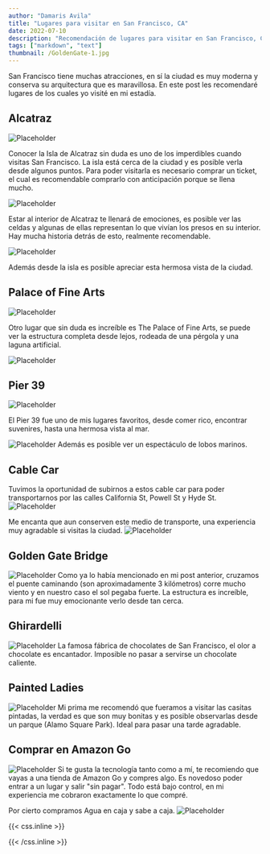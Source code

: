 ```yaml
---
author: "Damaris Avila"
title: "Lugares para visitar en San Francisco, CA"
date: 2022-07-10
description: "Recomendación de lugares para visitar en San Francisco, CA"
tags: ["markdown", "text"]
thumbnail: /GoldenGate-1.jpg
---
```


San Francisco tiene muchas atracciones, en sí la ciudad es muy moderna y conserva su arquitectura que es maravillosa. En este post les recomendaré lugares de los cuales yo visité en mi estadía.


## Alcatraz
![Placeholder](/Alcatraz-3.jpg)

Conocer la Isla de Alcatraz sin duda es uno de los imperdibles cuando visitas San Francisco. La isla está cerca de la ciudad y es posible verla desde algunos puntos. Para poder visitarla es necesario comprar un ticket, el cual es recomendable comprarlo con anticipación porque se llena mucho.


![Placeholder](/Alcatraz-2.jpg)

Estar al interior de Alcatraz te llenará de emociones, es posible ver las celdas y algunas de ellas representan lo que vivían los presos en su interior. Hay mucha historia detrás de esto, realmente recomendable.

![Placeholder](/Alcatraz-1.jpg)

Además desde la isla es posible apreciar esta hermosa vista de la ciudad. 

## Palace of Fine Arts
![Placeholder](/Palace-2.jpg)

Otro lugar que sin duda es increíble es The Palace of Fine Arts, se puede ver la estructura completa desde lejos, rodeada de una pérgola y una laguna artificial. 

![Placeholder](/Palace-1.jpg)

## Pier 39
![Placeholder](/Pier39-2.jpg)

El Pier 39 fue uno de mis lugares favoritos, desde comer rico, encontrar suvenires, hasta una hermosa vista al mar.

![Placeholder](/Pier39-1.jpg)
Además es posible ver un espectáculo de lobos marinos.

## Cable Car
Tuvimos la oportunidad de subirnos a estos cable car para poder transportarnos por las calles California St, Powell St y Hyde St.
![Placeholder](/Cablecar-1.jpg)

Me encanta que aun conserven este medio de transporte, una experiencia muy agradable si visitas la ciudad.
![Placeholder](/Cablecar-2.jpg)

## Golden Gate Bridge
![Placeholder](/GoldenGate-1.jpg)
Como ya lo había mencionado en mi post anterior, cruzamos el puente caminando (son aproximadamente 3 kilómetros) corre mucho viento y en nuestro caso el sol pegaba fuerte. La estructura es increíble, para mi fue muy emocionante verlo desde tan cerca.

## Ghirardelli
![Placeholder](/Ghirardelli.jpg)
La famosa fábrica de chocolates de San Francisco, el olor a chocolate es encantador. Imposible no pasar a servirse un chocolate caliente. 

## Painted Ladies
![Placeholder](/Painted-1.jpg)
Mi prima me recomendó que fueramos a visitar las casitas pintadas, la verdad es que son muy bonitas y es posible observarlas desde un parque (Alamo Square Park). Ideal para pasar una tarde agradable.

## Comprar en Amazon Go
![Placeholder](/Amazongo.jpg)
Si te gusta la tecnología tanto como a mí, te recomiendo que vayas a una tienda de Amazon Go y compres algo. Es novedoso poder entrar a un lugar y salir "sin pagar". Todo está bajo control, en mi experiencia me cobraron exactamente lo que compré.

Por cierto compramos Agua en caja y sabe a caja.
![Placeholder](/Amazongo-1.jpg)

{{< css.inline >}}

<style>
.canon { background: white; width: 100%; height: auto; }
</style>

{{< /css.inline >}}